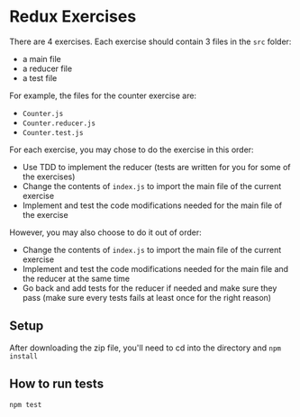 # Redux Exercises


There are 4 exercises. Each exercise should contain 3 files in the `src` folder:

* a main file
* a reducer file
* a test file

For example, the files for the counter exercise are:

* `Counter.js`
* `Counter.reducer.js`
* `Counter.test.js`

For each exercise, you may chose to do the exercise in this order:

* Use TDD to implement the reducer (tests are written for you for some of the exercises)
* Change the contents of `index.js` to import the main file of the current exercise
* Implement and test the code modifications needed for the main file of the exercise

However, you may also choose to do it out of order:

* Change the contents of `index.js` to import the main file of the current exercise
* Implement and test the code modifications needed for the main file and the reducer at the same time
* Go back and add tests for the reducer if needed and make sure they pass (make sure every tests fails at least once for the right reason)

## Setup

After downloading the zip file, you'll need to cd into the directory and `npm install`

## How to run tests

`npm test`
